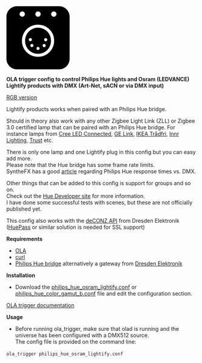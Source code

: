 ![DMX-Hue](dmxhue.png)

**OLA trigger config to control Philips Hue lights and Osram (LEDVANCE) Lightify products with DMX (Art-Net, sACN or via DMX input)**

[RGB version](https://github.com/gobo-ws/ola-trigger-rgb-hue-dmx)  

Lightify products works when paired with an Philips Hue bridge.

Should in theory also work with any other Zigbee Light Link (ZLL) or Zigbee 3.0 certified lamp that can be paired with an Philips Hue bridge.
For instance lamps from [Cree LED Connected](http://creebulb.com/connected), [GE Link](https://www.gelighting.com/led-bulbs/product-family-c-by-ge), [IKEA Trådfri](https://www.ikea.com/gb/en/products/lighting/smart-lighting), [Innr Lighting](https://www.innrlighting.com/en/), [Trust](https://www.trust.com/zigbee) etc.

There is only one lamp and one Lightify plug in this config but you can easy add more.    
Please note that the Hue bridge has some frame rate limits.  
SyntheFX has a good [article](https://support.synthe-fx.com/hc/en-us/articles/360034583252-Philips-Hue-Response-Times-vs-DMX) regarding Philips Hue response times vs. DMX.

Other things that can be added to this config is support for groups and so on.  
Check out the [Hue Developer site](https://developers.meethue.com) for more information.  
I have done some successful tests with scenes, but these are not officially published yet.

This config also works with the [deCONZ API](https://dresden-elektronik.github.io/deconz-rest-doc/) from Dresden Elektronik ([HuePass](https://github.com/KodeCR/hue-pass) or similar solution is needed for SSL support)

**Requirements**

* [OLA](https://www.openlighting.org/ola/)
* [curl](https://curl.haxx.se/)
* [Philips Hue bridge](https://www2.meethue.com) alternatively a gateway from [Dresden Elektronik](https://www.dresden-elektronik.de/funktechnik/solutions/wireless-light-control/gateways/?L=1)

**Installation**
  
* Download the [philips_hue_osram_lightify.conf](philips_hue_osram_lightify.conf) or [philips_hue_color_gamut_b.conf](philips_hue_color_gamut_b.conf) file and edit the configuration section.

[OLA trigger documentation](https://www.openlighting.org/ola/advanced-topics/ola-dmx-trigger/)

**Usage** 

* Before running ola_trigger, make sure that olad is running and the universe has been configured with a DMX512 source.  
The config file is provided on the command line:

`ola_trigger philips_hue_osram_lightify.conf`
